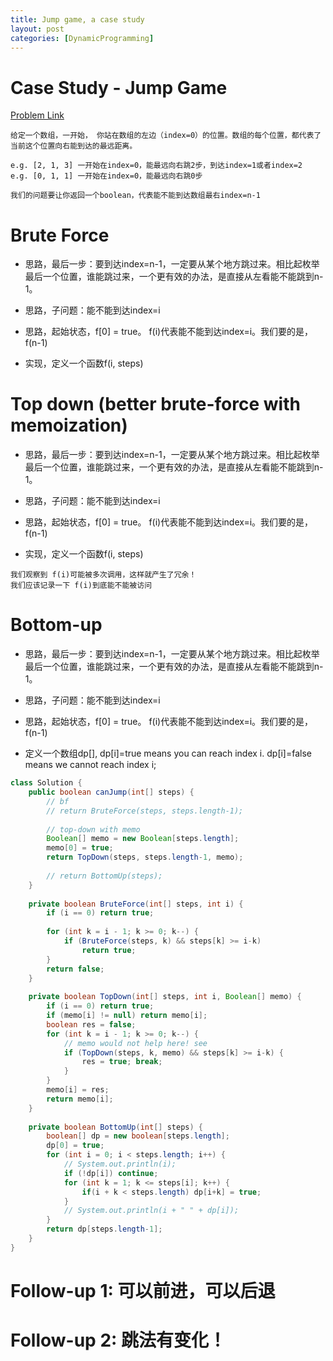 ```yaml
---
title: Jump game, a case study
layout: post
categories: [DynamicProgramming]
---
```



# Case Study - Jump Game
[Problem Link](https://leetcode.com/problems/jump-game/)

```
给定一个数组，一开始， 你站在数组的左边（index=0）的位置。数组的每个位置，都代表了当前这个位置向右能到达的最远距离。

e.g. [2, 1, 3] 一开始在index=0，能最远向右跳2步，到达index=1或者index=2
e.g. [0, 1, 1] 一开始在index=0，能最远向右跳0步

我们的问题要让你返回一个boolean，代表能不能到达数组最右index=n-1
```

# Brute Force 
- 思路，最后一步：要到达index=n-1，一定要从某个地方跳过来。相比起枚举最后一个位置，谁能跳过来，一个更有效的办法，是直接从左看能不能跳到n-1。
- 思路，子问题：能不能到达index=i
- 思路，起始状态，f[0] = true。 f(i)代表能不能到达index=i。我们要的是，f(n-1)

- 实现，定义一个函数f(i, steps)

# Top down (better brute-force with memoization)
- 思路，最后一步：要到达index=n-1，一定要从某个地方跳过来。相比起枚举最后一个位置，谁能跳过来，一个更有效的办法，是直接从左看能不能跳到n-1。
- 思路，子问题：能不能到达index=i
- 思路，起始状态，f[0] = true。 f(i)代表能不能到达index=i。我们要的是，f(n-1)

- 实现，定义一个函数f(i, steps)
```
我们观察到 f(i)可能被多次调用，这样就产生了冗余！
我们应该记录一下 f(i)到底能不能被访问
```


# Bottom-up 
- 思路，最后一步：要到达index=n-1，一定要从某个地方跳过来。相比起枚举最后一个位置，谁能跳过来，一个更有效的办法，是直接从左看能不能跳到n-1。
- 思路，子问题：能不能到达index=i
- 思路，起始状态，f[0] = true。 f(i)代表能不能到达index=i。我们要的是，f(n-1)

- 定义一个数组dp[], dp[i]=true means you can reach index i. dp[i]=false means we cannot reach index i;


```java
class Solution {
    public boolean canJump(int[] steps) {
        // bf 
        // return BruteForce(steps, steps.length-1);
        
        // top-down with memo
        Boolean[] memo = new Boolean[steps.length];
        memo[0] = true;
        return TopDown(steps, steps.length-1, memo);
        
        // return BottomUp(steps);
    }
    
    private boolean BruteForce(int[] steps, int i) {
        if (i == 0) return true; 
        
        for (int k = i - 1; k >= 0; k--) {
            if (BruteForce(steps, k) && steps[k] >= i-k) 
                return true;
        }
        return false;
    }
    
    private boolean TopDown(int[] steps, int i, Boolean[] memo) {
        if (i == 0) return true; 
        if (memo[i] != null) return memo[i];
        boolean res = false;
        for (int k = i - 1; k >= 0; k--) {
            // memo would not help here! see
            if (TopDown(steps, k, memo) && steps[k] >= i-k) {
                res = true; break;
            }
        }
        memo[i] = res;
        return memo[i];
    }
    
    private boolean BottomUp(int[] steps) {
        boolean[] dp = new boolean[steps.length];
        dp[0] = true; 
        for (int i = 0; i < steps.length; i++) {
            // System.out.println(i);
            if (!dp[i]) continue;
            for (int k = 1; k <= steps[i]; k++) {
                if(i + k < steps.length) dp[i+k] = true; 
            }
            // System.out.println(i + " " + dp[i]);
        }
        return dp[steps.length-1];
    }
}
```

# Follow-up 1: 可以前进，可以后退

# Follow-up 2: 跳法有变化！
